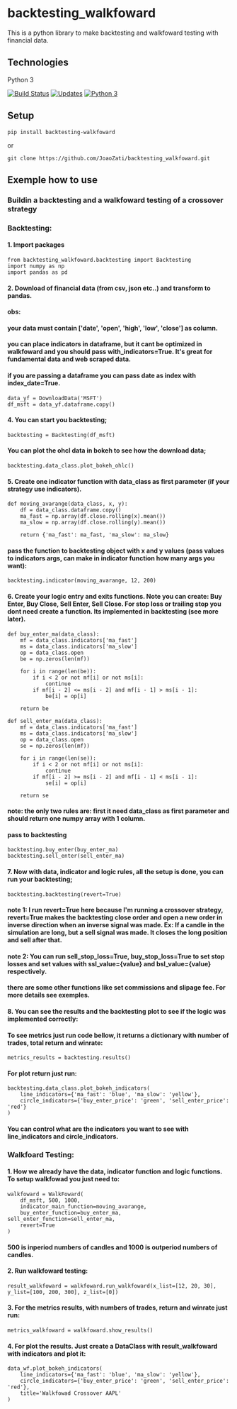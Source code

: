 # backtesting_walkfoward
This is a python library to make backtesting and walkfoward testing with financial data.

## Technologies
Python 3

[![Build Status](https://app.travis-ci.com/JoaoZati/backtesting_walkfoward.svg?branch=main)](https://app.travis-ci.com/JoaoZati/backtesting_walkfoward)
[![Updates](https://pyup.io/repos/github/JoaoZati/backtesting-numba/shield.svg)](https://pyup.io/repos/github/JoaoZati/backtesting-numba/)
[![Python 3](https://pyup.io/repos/github/JoaoZati/backtesting-numba/python-3-shield.svg)](https://pyup.io/repos/github/JoaoZati/backtesting-numba/)

## Setup
```
pip install backtesting-walkfoward
```
or
```
git clone https://github.com/JoaoZati/backtesting_walkfoward.git
```

## Exemple how to use
### Buildin a backtesting and a walkfoward testing of a crossover strategy

### Backtesting:

#### 1. Import packages 
```
from backtesting_walkfoward.backtesting import Backtesting
import numpy as np
import pandas as pd
```

#### 2. Download of financial data (from csv, json etc..) and transform to pandas.
#### obs:
####  your data must contain ['date', 'open', 'high', 'low', 'close'] as column.
####  you can place indicators in dataframe, but it cant be optimized in walkfoward and you should pass with_indicators=True. It's great for fundamental data and web scraped data.
#### if you are passing a dataframe you can pass date as index with index_date=True.

```
data_yf = DownloadData('MSFT')
df_msft = data_yf.dataframe.copy()
```

#### 4. You can start you backtesting;
```
backtesting = Backtesting(df_msft)
```

#### You can plot the ohcl data in bokeh to see how the download data;

```
backtesting.data_class.plot_bokeh_ohlc()
```

#### 5. Create one indicator function with data_class as first parameter (if your strategy use indicators).

```
def moving_avarange(data_class, x, y):
    df = data_class.dataframe.copy()
    ma_fast = np.array(df.close.rolling(x).mean())
    ma_slow = np.array(df.close.rolling(y).mean())

    return {'ma_fast': ma_fast, 'ma_slow': ma_slow}
```

#### pass the function to backtesting object with x and y values (pass values to indicators args, can make in indicator function how many args you want):

```
backtesting.indicator(moving_avarange, 12, 200)
```

#### 6. Create your logic entry and exits functions. Note you can create: Buy Enter, Buy Close, Sell Enter, Sell Close. For stop loss or trailing stop you dont need create a function. Its implemented in backtesting (see more later).
```
def buy_enter_ma(data_class):
    mf = data_class.indicators['ma_fast']
    ms = data_class.indicators['ma_slow']
    op = data_class.open
    be = np.zeros(len(mf))

    for i in range(len(be)):
        if i < 2 or not mf[i] or not ms[i]:
            continue
        if mf[i - 2] <= ms[i - 2] and mf[i - 1] > ms[i - 1]:
            be[i] = op[i]

    return be
```

```
def sell_enter_ma(data_class):
    mf = data_class.indicators['ma_fast']
    ms = data_class.indicators['ma_slow']
    op = data_class.open
    se = np.zeros(len(mf))

    for i in range(len(se)):
        if i < 2 or not mf[i] or not ms[i]:
            continue
        if mf[i - 2] >= ms[i - 2] and mf[i - 1] < ms[i - 1]:
            se[i] = op[i]

    return se
```

#### note: the only two rules are: first it need data_class as first parameter and should return one numpy array with 1 column.

#### pass to backtesting

```
backtesting.buy_enter(buy_enter_ma)
backtesting.sell_enter(sell_enter_ma)
```

#### 7. Now with data, indicator and logic rules, all the setup is done, you can run your backtesting;

```
backtesting.backtesting(revert=True)
```

#### note 1: I run revert=True here because I'm running a crossover strategy, revert=True makes the backtesting close order and open a new order in inverse direction when an inverse signal was made. Ex: If a candle in the simulation are long, but a sell signal was made. It closes the long position and sell after that.

#### note 2: You can run sell_stop_loss=True, buy_stop_loss=True to set stop losses and set values with ssl_value={value} and bsl_value={value} respectively. 

#### there are some other functions like set commissions and slipage fee. For more details see exemples.

#### 8. You can see the results and the backtesting plot to see if the logic was implemented correctly:

#### To see metrics just run code bellow, it returns a dictionary with number of trades, total return and winrate:

```
metrics_results = backtesting.results()
```

#### For plot return just run:

```
backtesting.data_class.plot_bokeh_indicators(
    line_indicators={'ma_fast': 'blue', 'ma_slow': 'yellow'},
    circle_indicators={'buy_enter_price': 'green', 'sell_enter_price': 'red'}
)
```

#### You can control what are the indicators you want to see with line_indicators and circle_indicators.

### Walkfoard Testing:

#### 1. How we already have the data, indicator function and logic functions. To setup walkfowad you just need to:

```
walkfoward = WalkFoward(
    df_msft, 500, 1000,
    indicator_main_function=moving_avarange,
    buy_enter_function=buy_enter_ma, sell_enter_function=sell_enter_ma,
    revert=True
)
```

#### 500 is inperiod numbers of candles and 1000 is outperiod numbers of candles.

#### 2. Run walkfoward testing:

```
result_walkfoward = walkfoward.run_walkfoward(x_list=[12, 20, 30], y_list=[100, 200, 300], z_list=[0])
```

#### 3. For the metrics results, with numbers of trades, return and winrate just run:

```
metrics_walkfoward = walkfoward.show_results()
```

#### 4. For plot the results. Just create a DataClass with result_walkfoward with indicators and plot it:

```
data_wf.plot_bokeh_indicators(
    line_indicators={'ma_fast': 'blue', 'ma_slow': 'yellow'},
    circle_indicators={'buy_enter_price': 'green', 'sell_enter_price': 'red'},
    title='Walkfowad Crossover AAPL'
)
```